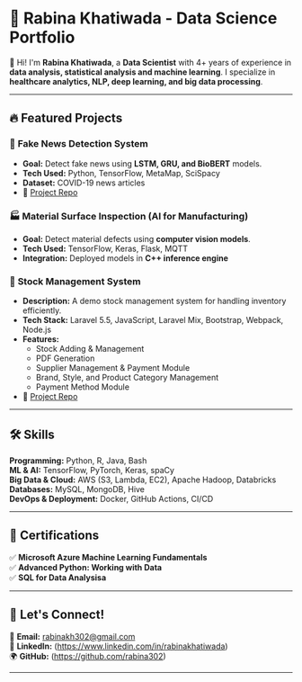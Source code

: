 # 🚀 Rabina Khatiwada - Data Science Portfolio  

👋 Hi! I'm **Rabina Khatiwada**, a **Data Scientist** with 4+ years of experience in **data analysis, statistical analysis and machine learning**. I specialize in **healthcare analytics, NLP, deep learning, and big data processing**.  

---

## 🔥 Featured Projects  

### 📰 **Fake News Detection System**  
- **Goal:** Detect fake news using **LSTM, GRU, and BioBERT** models.  
- **Tech Used:** Python, TensorFlow, MetaMap, SciSpacy  
- **Dataset:** COVID-19 news articles  
- 📂 [Project Repo](https://github.com/rabina302/StarredPaperMaster)  

### 🏭 **Material Surface Inspection (AI for Manufacturing)**  
- **Goal:** Detect material defects using **computer vision models**.  
- **Tech Used:** TensorFlow, Keras, Flask, MQTT  
- **Integration:** Deployed models in **C++ inference engine**  

### 🏪 **Stock Management System** 
- **Description:** A demo stock management system for handling inventory efficiently.  
- **Tech Stack:** Laravel 5.5, JavaScript, Laravel Mix, Bootstrap, Webpack, Node.js  
- **Features:**  
  - Stock Adding & Management  
  - PDF Generation  
  - Supplier Management & Payment Module  
  - Brand, Style, and Product Category Management  
  - Payment Method Module  
- 📂 [Project Repo](https://github.com/rabina302/Stash)
---

## 🛠️ Skills  
**Programming:** Python, R, Java, Bash  
**ML & AI:** TensorFlow, PyTorch, Keras, spaCy  
**Big Data & Cloud:** AWS (S3, Lambda, EC2), Apache Hadoop, Databricks  
**Databases:** MySQL, MongoDB, Hive  
**DevOps & Deployment:** Docker, GitHub Actions, CI/CD  

---

## 📜 Certifications  
✅ **Microsoft Azure Machine Learning Fundamentals**  
✅ **Advanced Python: Working with Data**  
✅ **SQL for Data Analysisa**  



---

## 📩 Let's Connect!  
📧 **Email:** rabinakh302@gmail.com  
🔗 **LinkedIn:** (https://www.linkedin.com/in/rabinakhatiwada)  
🌍 **GitHub:** (https://github.com/rabina302)  

---
